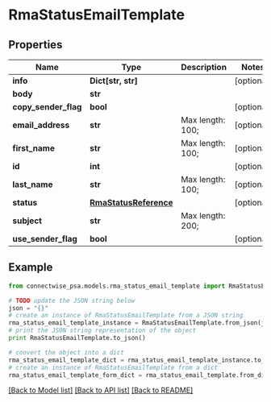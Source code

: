 # RmaStatusEmailTemplate


## Properties
Name | Type | Description | Notes
------------ | ------------- | ------------- | -------------
**info** | **Dict[str, str]** |  | [optional] 
**body** | **str** |  | 
**copy_sender_flag** | **bool** |  | [optional] 
**email_address** | **str** |  Max length: 100; | [optional] 
**first_name** | **str** |  Max length: 100; | [optional] 
**id** | **int** |  | [optional] 
**last_name** | **str** |  Max length: 100; | [optional] 
**status** | [**RmaStatusReference**](RmaStatusReference.md) |  | [optional] 
**subject** | **str** |  Max length: 200; | 
**use_sender_flag** | **bool** |  | [optional] 

## Example

```python
from connectwise_psa.models.rma_status_email_template import RmaStatusEmailTemplate

# TODO update the JSON string below
json = "{}"
# create an instance of RmaStatusEmailTemplate from a JSON string
rma_status_email_template_instance = RmaStatusEmailTemplate.from_json(json)
# print the JSON string representation of the object
print RmaStatusEmailTemplate.to_json()

# convert the object into a dict
rma_status_email_template_dict = rma_status_email_template_instance.to_dict()
# create an instance of RmaStatusEmailTemplate from a dict
rma_status_email_template_form_dict = rma_status_email_template.from_dict(rma_status_email_template_dict)
```
[[Back to Model list]](../README.md#documentation-for-models) [[Back to API list]](../README.md#documentation-for-api-endpoints) [[Back to README]](../README.md)



